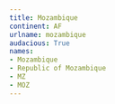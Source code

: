 ```yaml
---
title: Mozambique
continent: AF
urlname: mozambique
audacious: True
names:
- Mozambique
- Republic of Mozambique
- MZ
- MOZ
---
```

